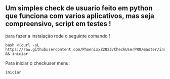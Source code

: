 ## Um simples check de usuario feito em python que funciona com varios aplicativos, mas seja compreensivo, script em testes ! 

para fazer a instalação rode o seguinte comando !

```
bash <(curl -sL https://raw.githubusercontent.com/PhoenixxZ2023/CheckUserPRO/master/install.sh) && iniciar
```

Para iniciar o checkuser menu: 
```
iniciar
```
